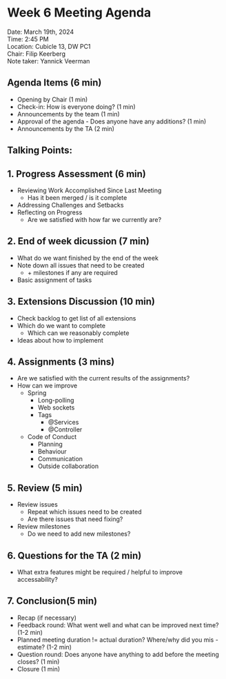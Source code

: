 # Week 6 Meeting Agenda

Date:           March 19th, 2024\
Time:           2:45 PM\
Location:       Cubicle 13, DW PC1\
Chair:          Filip Keerberg\
Note taker:     Yannick Veerman

## Agenda Items (6 min)
- Opening by Chair (1 min)
- Check-in: How is everyone doing? (1 min)
- Announcements by the team (1 min)
- Approval of the agenda - Does anyone have any additions? (1 min)
- Announcements by the TA (2 min)

## Talking Points:

## 1. Progress Assessment (6 min)
- Reviewing Work Accomplished Since Last Meeting
    - Has it been merged / is it complete
- Addressing Challenges and Setbacks
- Reflecting on Progress
    - Are we satisfied with how far we currently are?

## 2. End of week dicussion (7 min)
- What do we want finished by the end of the week
- Note down  all issues that need to be created
    - \+ milestones if any are required
- Basic assignment of tasks

## 3. Extensions Discussion (10 min)
- Check backlog to get list of all extensions
- Which do we want to complete
    - Which can we reasonably complete
- Ideas about how to implement

## 4. Assignments (3 mins)
- Are we satisfied with the current results of the assignments?
- How can we improve
    - Spring
        - Long-polling
        - Web sockets
        - Tags
            - @Services
            - @Controller
    - Code of Conduct
        - Planning
        - Behaviour
        - Communication
        - Outside collaboration

## 5. Review (5 min)
- Review issues
    - Repeat which issues need to be created
    - Are there issues that need fixing?
- Review milestones
    - Do we need to add new milestones?

## 6. Questions for the TA (2 min)
- What extra features might be required / helpful to improve accessability?

## 7. Conclusion(5 min)
- Recap (if necessary)
- Feedback round: What went well and what can be improved next time? (1-2 min)
- Planned meeting duration != actual duration? Where/why did you mis -estimate? (1-2 min)
- Question round: Does anyone have anything to add before the meeting closes? (1 min)
- Closure (1 min)
